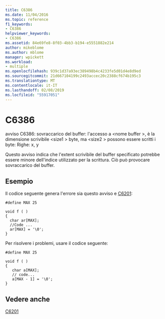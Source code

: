 ```yaml
---
title: C6386
ms.date: 11/04/2016
ms.topic: reference
f1_keywords:
- C6386
helpviewer_keywords:
- C6386
ms.assetid: 84e69fe8-8f03-4bb3-b194-e5551882e214
author: mikeblome
ms.author: mblome
manager: wpickett
ms.workload:
- multiple
ms.openlocfilehash: 939c1d37a93ec389498b4c4233fe5d01d4e8d9ed
ms.sourcegitcommit: 21d667104199c2493accec20c2388cf674b195c3
ms.translationtype: MT
ms.contentlocale: it-IT
ms.lasthandoff: 02/08/2019
ms.locfileid: "55917051"
---
```

# <a name="c6386"></a>C6386
avviso C6386: sovraccarico del buffer: l'accesso a \<nome buffer >, è la dimensione scrivibile \<size1 > byte, ma \<size2 > possono essere scritti i byte: Righe: x, y

 Questo avviso indica che l'extent scrivibile del buffer specificato potrebbe essere minore dell'indice utilizzato per la scrittura. Ciò può provocare sovraccarico del buffer.

## <a name="example"></a>Esempio
 Il codice seguente genera l'errore sia questo avviso e [C6201](../code-quality/c6201.md):

```
#define MAX 25

void f ( )
{
  char ar[MAX];
  //Code ...
  ar[MAX] = '\0';
}
```

 Per risolvere i problemi, usare il codice seguente:

```
#define MAX 25

void f ( )
{
   char a[MAX];
   // code...
   a[MAX - 1] = '\0';
}
```

## <a name="see-also"></a>Vedere anche
 [C6201](../code-quality/c6201.md)
